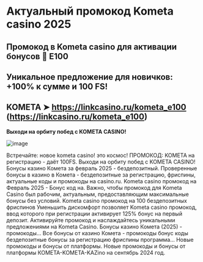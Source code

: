 # Актуальный промокод Kometa casino 2025


## Промокод в Kometa casino для активации бонусов 🚀 E100

## Уникальное предложение  для новичков: +100% к сумме и 100 FS!

## KOMETA ➤  https://linkcasino.ru/kometa_e100 (https://linkcasino.ru/kometa_e100)

**Выходи на орбиту побед с KOMETA CASINO!**

![image](https://github.com/user-attachments/assets/5e4fef20-1175-488b-8cf6-03392a60ec77)



Встречайте: новое kometa casino! это космос!
ПРОМОКОД: KOMETA на регистрацию - даёт 100FS. Выходи на орбиту побед с KOMETA CASINO!
Бонусы казино Комета за февраль 2025 - бездепозитный.
Проверенные бонусы в казино в Комета - бездепозитные за регистрацию, фриспины, актуальные коды и промокоды на casino.ru.
Kometa casino промокод на Февраль 2025 - Бонус код на.
Важно, чтобы промокод для Kometa Casino был рабочим, актуальным, предоставляющим максимальные бонусы без условий.
Kometa casino промокод на 100 бездепозитных фриспинов
Уменьшить дискомфорт позволяет Kometa casino промокод, ввод которого при регистрации активирует 125% бонус на первый депозит.
Активируйте промокод и наслаждайтесь уникальными предложениями на Kometa Casino.
Бонусы казино Комета (2025) - промокоды...
Все бонусы от казино Комета - промокоды бонус коды бездепозитные бонусы за регистрацию фриспины программа...
Новые промокоды и бонусы от платформы.
Новые промокоды и бонусы от платформы КОМЕТА-KOMETA-KAZino на сентябрь 2024 год.
